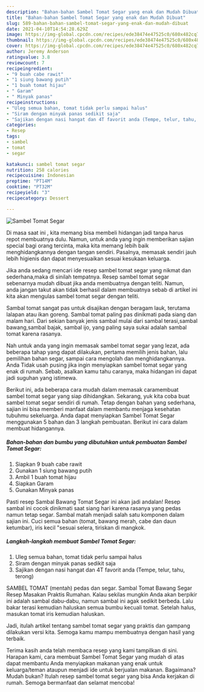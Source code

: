 ```yaml
---
description: "Bahan-bahan Sambel Tomat Segar yang enak dan Mudah Dibuat"
title: "Bahan-bahan Sambel Tomat Segar yang enak dan Mudah Dibuat"
slug: 589-bahan-bahan-sambel-tomat-segar-yang-enak-dan-mudah-dibuat
date: 2021-04-10T14:54:28.629Z
image: https://img-global.cpcdn.com/recipes/ede38474e47525c0/680x482cq70/sambel-tomat-segar-foto-resep-utama.jpg
thumbnail: https://img-global.cpcdn.com/recipes/ede38474e47525c0/680x482cq70/sambel-tomat-segar-foto-resep-utama.jpg
cover: https://img-global.cpcdn.com/recipes/ede38474e47525c0/680x482cq70/sambel-tomat-segar-foto-resep-utama.jpg
author: Jeremy Anderson
ratingvalue: 3.8
reviewcount: 7
recipeingredient:
- "9 buah cabe rawit"
- "1 siung bawang putih"
- "1 buah tomat hijau"
- " Garam"
- " Minyak panas"
recipeinstructions:
- "Uleg semua bahan, tomat tidak perlu sampai halus"
- "Siram dengan minyak panas sedikit saja"
- "Sajikan dengan nasi hangat dan 4T favorit anda (Tempe, telur, tahu, terong)"
categories:
- Resep
tags:
- sambel
- tomat
- segar

katakunci: sambel tomat segar 
nutrition: 258 calories
recipecuisine: Indonesian
preptime: "PT14M"
cooktime: "PT32M"
recipeyield: "3"
recipecategory: Dessert

---
```



![Sambel Tomat Segar](https://img-global.cpcdn.com/recipes/ede38474e47525c0/680x482cq70/sambel-tomat-segar-foto-resep-utama.jpg)

Di masa  saat ini , kita memang bisa membeli hidangan jadi tanpa harus repot membuatnya dulu. Namun, untuk anda yang ingin memberikan sajian special bagi orang tercinta, maka kita memang lebih baik menghidangkannya dengan tangan sendiri. Pasalnya, memasak sendiri jauh lebih higienis dan dapat menyesuaikan sesuai kesukaan keluarga.

Jika anda sedang mencari ide resep sambel tomat segar yang nikmat dan sederhana,maka di sinilah tempatnya. Resep sambel tomat segar  sebenarnya mudah dibuat jika anda membuatnya dengan teliti. Namun, anda jangan takut akan tidak berhasil dalam membuatnya 
sebab di artikel ini kita akan mengulas sambel tomat segar dengan teliti.  

Sambal tomat sangat pas untuk disajikan dengan beragam lauk, terutama lalapan atau ikan goreng. Sambal tomat paling pas dinikmati pada siang dan malam hari. Dari sekian banyak jenis sambal mulai dari sambal terasi,sambal bawang,sambal bajak, sambal ijo, yang paling saya sukai adalah sambal tomat karena rasanya.

Nah untuk anda yang ingin memasak sambel tomat segar yang lezat, ada beberapa tahap yang dapat dilakukan, pertama memilih jenis bahan, lalu pemilihan bahan segar, sampai cara mengolah dan menghidangkannya. Anda Tidak usah pusing jika ingin menyiapkan sambel tomat segar yang enak di rumah. Sebab, asalkan kamu  tahu caranya, maka hidangan ini dapat jadi suguhan yang istimewa.

Berikut ini, ada beberapa cara mudah dalam memasak caramembuat sambel tomat segar yang siap dihidangkan. Sekarang, yuk kita coba buat sambel tomat segar sendiri di rumah. Tetap dengan bahan yang sederhana, sajian ini bisa memberi manfaat dalam membantu menjaga kesehatan tubuhmu sekeluarga. Anda dapat menyiapkan Sambel Tomat Segar menggunakan 5 bahan dan 3 langkah pembuatan. Berikut ini cara dalam membuat hidangannya.

<!--inarticleads1-->

##### Bahan-bahan dan bumbu yang dibutuhkan untuk pembuatan Sambel Tomat Segar:

1. Siapkan 9 buah cabe rawit
1. Gunakan 1 siung bawang putih
1. Ambil 1 buah tomat hijau
1. Siapkan  Garam
1. Gunakan  Minyak panas


Pasti resep Sambal Bawang Tomat Segar ini akan jadi andalan! Resep sambal ini cocok dinikmati saat siang hari karena rasanya yang pedas namun tetap segar. Sambal matah menjadi salah satu komponen dalam sajian ini. Cuci semua bahan (tomat, bawang merah, cabe dan daun ketumbar), iris kecil &#34;sesuai selera, tiriskan di mangkok. 

<!--inarticleads2-->

##### Langkah-langkah membuat Sambel Tomat Segar:

1. Uleg semua bahan, tomat tidak perlu sampai halus
1. Siram dengan minyak panas sedikit saja
1. Sajikan dengan nasi hangat dan 4T favorit anda (Tempe, telur, tahu, terong)


SAMBEL TOMAT (mentah) pedas dan segar. Sambal Tomat Bawang Segar Resep Masakan Praktis Rumahan. Kalau sekilas mungkin Anda akan berpikir ini adalah sambal dabu-dabu, namun sambal ini agak sedikit berbeda. Lalu bakar terasi kemudian haluskan semua bumbu kecuali tomat. Setelah halus, masukan tomat iris kemudian haluskan. 

Jadi, itulah artikel tentang  sambel tomat segar  yang praktis dan gampang dilakukan versi kita. Semoga kamu mampu membuatnya dengan hasil yang terbaik. 

Terima kasih anda telah membaca resep yang kami tampilkan di sini. Harapan kami, cara membuat  Sambel Tomat Segar yang mudah di atas dapat membantu Anda menyiapkan makanan yang enak untuk keluarga/teman ataupun menjadi ide untuk berjualan makanan. Bagaimana? Mudah bukan? Itulah resep sambel tomat segar yang bisa Anda kerjakan di rumah. Semoga bermanfaat dan selamat mencoba!

